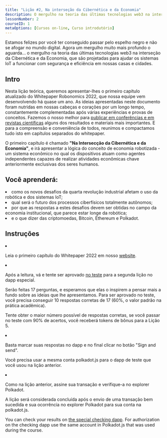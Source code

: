 ```yaml
---
title: "Lição #2, Na interseção da Cibernética e da Economia"
description: O mergulho na teoria das últimas tecnologias web3 na interseção da Cibernética e da Economia, que são projetadas para ajudar os sistemas IoT a funcionar com segurança e eficiência em nossas casas e cidades.
lessonNumber: 2
courseID: 1
metaOptions: [Cursos on-line, Curso introdutório]
---
```


<section class="container__narrow">

Estamos felizes por você ter conseguido passar pelo espelho negro e não se afogar no mundo digital. Agora um mergulho muito mais profundo o aguarda... o mergulho na teoria das últimas tecnologias web3 na interseção da Cibernética e da Economia, que são projetadas para ajudar os sistemas IoT a funcionar com segurança e eficiência em nossas casas e cidades.

</section>

<section class="container__narrow">

## Intro

Nesta lição teórica, queremos apresentar-lhes o primeiro capítulo atualizado do Whitepaper Robonomics 2022, que nossa equipe vem desenvolvendo há quase um ano. As ideias apresentadas neste documento foram nutridas em nossas cabeças e corações por um longo tempo, constantemente complementadas após várias experiências e provas de conceitos. Fazemos o nosso melhor para [publicar em conferências e em revistas científicas](https://robonomics.network/papers/) alguns dos resultados e materiais mais importantes. E para a compreensão e conveniência de todos, reunimos e compactamos tudo isto em capítulos separados do whitepaper.

O primeiro capítulo é chamado **"Na Intersecção da Cibernética e da Economia"**, e irá apresentar a lógica do conceito de economia robotizada - um sistema econômico no qual os dispositivos atuam como agentes independentes capazes de realizar atividades econômicas chave anteriormente exclusivas dos seres humanos.

</section>

<section class="container__reg">

## Você aprenderá:

<List>

<li>
como os novos desafios da quarta revolução industrial afetam o uso da robótica e dos sistemas IoT;
</li>

<li>
qual será o futuro dos processos ciberfísicos totalmente autônomos;
</li>

<li>
por que as respostas a estes desafios devem ser obtidas no campo da economia institucional, que parece estar longe da robótica;
</li>

<li>
e o que dizer das criptomoedas, Bitcoin, Ethereum e Polkadot.
</li>

</List>
</section>

<section class="container__reg">

## Instruções

<List type="numbers">

<li>

Leia o primeiro capítulo do Whitepaper 2022 em nosso [website](https://robonomics.network/vision/).

</li>

<li>

Após a leitura, vá e tente ser aprovado [no teste](https://lesson2.robonomics.academy/#/) para a segunda lição no dapp especial.  

Serão feitas 17 perguntas, e esperamos que elas o inspirem a pensar mais a fundo sobre as ideias que lhe apresentamos. Para ser aprovado no teste, você precisa conseguir 10 respostas corretas de 17 (60%, o valor padrão na prática acadêmica).

Tente obter o maior número possível de respostas corretas, se você passar no teste com 90% de acertos, você receberá tokens de bônus para a Lição 5.

</li>

<li>

Basta marcar suas respostas no dapp e no final clicar no botão "Sign and send".

Você precisa usar a mesma conta polkadot.js para o dapp de teste que você usou na lição anterior.

</li>

<li>

Como na lição anterior, assine sua transação e verifique-a no explorer Polkadot.

</li>
</List>
</section>


<Result>

A lição será considerada concluída após o envio de uma transação bem sucedida e sua ocorrência no explorer Polkadot para sua conta na polkadot.js.

You can check your results on [the special checking dapp](https://lk.robonomics.academy/). For authorization on the checking dapp use the same account in Polkadot.js that was used during the course.

</Result>